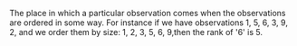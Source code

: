 The place in which a particular observation comes when the observations
are ordered in some way. For instance if we have observations 1, 5, 6,
3, 9, 2, and we order them by size: 1, 2, 3, 5, 6, 9,then the rank of
'6' is 5.
